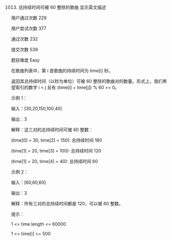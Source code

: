 1013. 总持续时间可被 60 整除的歌曲  显示英文描述  

用户通过次数 229

用户尝试次数 377

通过次数 232

提交次数 539

题目难度 Easy

在歌曲列表中，第 i 首歌曲的持续时间为 time[i] 秒。

返回其总持续时间（以秒为单位）可被 60 整除的歌曲对的数量。形式上，我们希望索引的数字  i < j 且有 (time[i] + time[j]) % 60 == 0。

 

示例 1：

输入：[30,20,150,100,40]

输出：3

解释：这三对的总持续时间可被 60 整数：

(time[0] = 30, time[2] = 150): 总持续时间 180

(time[1] = 20, time[3] = 100): 总持续时间 120

(time[1] = 20, time[4] = 40): 总持续时间 60

示例 2：

输入：[60,60,60]

输出：3

解释：所有三对的总持续时间都是 120，可以被 60 整数。
 

提示：

1 <= time.length <= 60000

1 <= time[i] <= 500